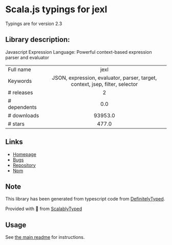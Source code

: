 
# Scala.js typings for jexl

Typings are for version 2.3

## Library description:
Javascript Expression Language: Powerful context-based expression parser and evaluator

|                    |                 |
| ------------------ | :-------------: |
| Full name          | jexl |
| Keywords           | JSON, expression, evaluator, parser, target, context, jsep, filter, selector |
| # releases         | 2 |
| # dependents       | 0.0 |
| # downloads        | 93953.0 |
| # stars            | 477.0 |

## Links
- [Homepage](https://github.com/TomFrost/jexl)
- [Bugs](https://github.com/TomFrost/jexl/issues)
- [Repository](https://github.com/TomFrost/jexl)
- [Npm](https://www.npmjs.com/package/jexl)
    


## Note
This library has been generated from typescript code from [DefinitelyTyped](https://definitelytyped.org).

Provided with :purple_heart: from [ScalablyTyped](https://github.com/oyvindberg/ScalablyTyped)

## Usage
See [the main readme](../../readme.md) for instructions.


